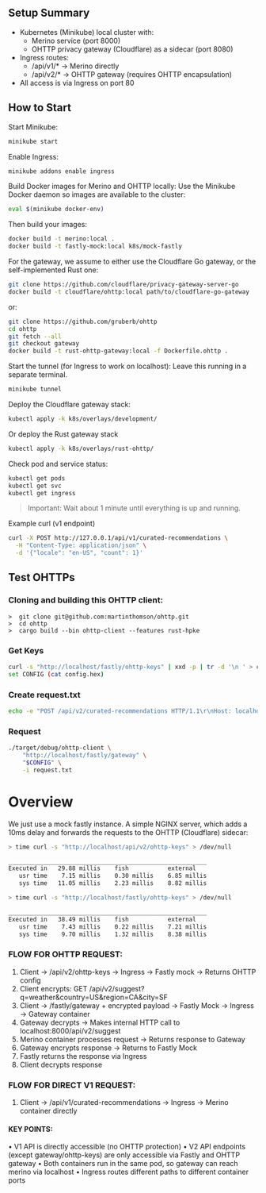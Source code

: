 ## Setup Summary
- Kubernetes (Minikube) local cluster with:
  * Merino service (port 8000)
  * OHTTP privacy gateway (Cloudflare) as a sidecar (port 8080)
- Ingress routes:
  * /api/v1/* → Merino directly
  * /api/v2/* → OHTTP gateway (requires OHTTP encapsulation)
- All access is via Ingress on port 80

## How to Start
Start Minikube:
```bash
minikube start
```

Enable Ingress:
```bash
minikube addons enable ingress
```

Build Docker images for Merino and OHTTP locally:
Use the Minikube Docker daemon so images are available to the cluster:
```bash
eval $(minikube docker-env)
```

Then build your images:
```bash
docker build -t merino:local .
docker build -t fastly-mock:local k8s/mock-fastly
```

For the gateway, we assume to either use the Cloudflare Go gateway, or the self-implemented Rust one:
```bash
git clone https://github.com/cloudflare/privacy-gateway-server-go
docker build -t cloudflare/ohttp:local path/to/cloudflare-go-gateway
```

or:

```bash
git clone https://github.com/gruberb/ohttp
cd ohttp
git fetch --all
git checkout gateway
docker build -t rust-ohttp-gateway:local -f Dockerfile.ohttp .
```

Start the tunnel (for Ingress to work on localhost):
Leave this running in a separate terminal.
```bash
minikube tunnel
```

Deploy the Cloudflare gateway stack:
```bash
kubectl apply -k k8s/overlays/development/
```

Or deploy the Rust gateway stack
```bash
kubectl apply -k k8s/overlays/rust-ohttp/
```

Check pod and service status:
```bash
kubectl get pods
kubectl get svc
kubectl get ingress
```

> Important: Wait about 1 minute until everything is up and running.

Example curl (v1 endpoint)
```bash
curl -X POST http://127.0.0.1/api/v1/curated-recommendations \
  -H "Content-Type: application/json" \
  -d '{"locale": "en-US", "count": 1}'
  ```

## Test OHTTPs

### Cloning and building this OHTTP client:
```
>  git clone git@github.com:martinthomson/ohttp.git
>  cd ohttp
>  cargo build --bin ohttp-client --features rust-hpke
```

### Get Keys

```bash
curl -s "http://localhost/fastly/ohttp-keys" | xxd -p | tr -d '\n ' > config.hex
set CONFIG (cat config.hex)
```

### Create request.txt
```bash
echo -e "POST /api/v2/curated-recommendations HTTP/1.1\r\nHost: localhost\r\nUser-Agent: ohttp-test-client\r\nAccept: application/json\r\nContent-Type: application/json\r\n\r\n{\"locale\": \"en-US\", \"count\": 1}" > request.txt
```

### Request

```bash
./target/debug/ohttp-client \
    "http://localhost/fastly/gateway" \
    "$CONFIG" \
    -i request.txt
```

# Overview

We just use a mock fastly instance. A simple NGINX server, which adds a 10ms delay and forwards the requests to the OHTTP (Cloudflare) sidecar:

```bash
> time curl -s "http://localhost/api/v2/ohttp-keys" > /dev/null

________________________________________________________
Executed in   29.88 millis    fish           external
   usr time    7.15 millis    0.30 millis    6.85 millis
   sys time   11.05 millis    2.23 millis    8.82 millis

> time curl -s "http://localhost/fastly/ohttp-keys" > /dev/null

________________________________________________________
Executed in   38.49 millis    fish           external
   usr time    7.43 millis    0.22 millis    7.21 millis
   sys time    9.70 millis    1.32 millis    8.38 millis
```


### FLOW FOR OHTTP REQUEST:
1. Client → /api/v2/ohttp-keys → Ingress → Fastly mock → Returns OHTTP config
2. Client encrypts: GET /api/v2/suggest?q=weather&country=US&region=CA&city=SF
3. Client → /fastly/gateway + encrypted payload → Fastly Mock → Ingress → Gateway container
4. Gateway decrypts → Makes internal HTTP call to localhost:8000/api/v2/suggest
5. Merino container processes request → Returns response to Gateway
6. Gateway encrypts response → Returns to Fastly Mock
7. Fastly returns the response via Ingress
8. Client decrypts response

### FLOW FOR DIRECT V1 REQUEST:
1. Client → /api/v1/curated-recommendations → Ingress → Merino container directly

#### KEY POINTS:
• V1 API is directly accessible (no OHTTP protection)
• V2 API endpoints (except gateway/ohttp-keys) are only accessible via Fastly and OHTTP gateway
• Both containers run in the same pod, so gateway can reach merino via localhost
• Ingress routes different paths to different container ports
